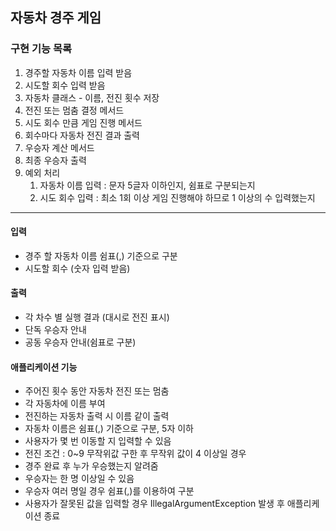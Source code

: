## 자동차 경주 게임
### 구현 기능 목록
1. 경주할 자동차 이름 입력 받음
2. 시도할 회수 입력 받음
3. 자동차 클래스 - 이름, 전진 횟수 저장
4. 전진 또는 멈춤 결정 메서드
5. 시도 회수 만큼 게임 진행 메서드
6. 회수마다 자동차 전진 결과 출력
7. 우승자 계산 메서드
8. 최종 우승자 출력
9. 예외 처리
   1. 자동차 이름 입력 : 문자 5글자 이하인지, 쉼표로 구분되는지
   2. 시도 회수 입력 : 최소 1회 이상 게임 진행해야 하므로 1 이상의 수 입력했는지
--- 
#### 입력
+ 경주 할 자동차 이름 쉼표(,) 기준으로 구분
+ 시도할 회수 (숫자 입력 받음)
#### 출력
+ 각 차수 별 실행 결과 (대시로 전진 표시)
+ 단독 우승자 안내
+ 공동 우승자 안내(쉼표로 구분)
#### 애플리케이션 기능
+ 주어진 횟수 동안 자동차 전진 또는 멈춤
+ 각 자동차에 이름 부여
+ 전진하는 자동차 출력 시 이름 같이 출력
+ 자동차 이름은 쉼표(,) 기준으로 구분, 5자 이하
+ 사용자가 몇 번 이동할 지 입력할 수 있음
+ 전진 조건 : 0~9 무작위값 구한 후 무작위 값이 4 이상일 경우
+ 경주 완료 후 누가 우승했는지 알려줌
+ 우승자는 한 명 이상일 수 있음
+ 우승자 여러 명일 경우 쉼표(,)를 이용하여 구분
+ 사용자가 잘못된 값을 입력할 경우 IllegalArgumentException 발생 후 애플리케이션 종료